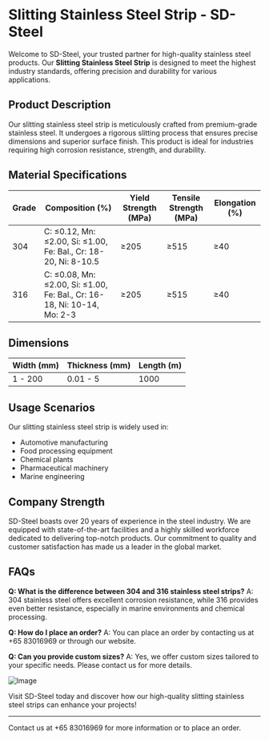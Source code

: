 # Slitting Stainless Steel Strip - SD-Steel

Welcome to SD-Steel, your trusted partner for high-quality stainless steel products. Our **Slitting Stainless Steel Strip** is designed to meet the highest industry standards, offering precision and durability for various applications.

## Product Description

Our slitting stainless steel strip is meticulously crafted from premium-grade stainless steel. It undergoes a rigorous slitting process that ensures precise dimensions and superior surface finish. This product is ideal for industries requiring high corrosion resistance, strength, and durability.

## Material Specifications

| Grade | Composition (%) | Yield Strength (MPa) | Tensile Strength (MPa) | Elongation (%) |
|-------|-----------------|----------------------|------------------------|---------------|
| 304   | C: ≤0.12, Mn: ≤2.00, Si: ≤1.00, Fe: Bal., Cr: 18-20, Ni: 8-10.5 | ≥205 | ≥515 | ≥40 |
| 316   | C: ≤0.08, Mn: ≤2.00, Si: ≤1.00, Fe: Bal., Cr: 16-18, Ni: 10-14, Mo: 2-3 | ≥205 | ≥515 | ≥40 |

## Dimensions

| Width (mm) | Thickness (mm) | Length (m) |
|------------|-----------------|-------------|
| 1 - 200    | 0.01 - 5        | 1000        |

## Usage Scenarios

Our slitting stainless steel strip is widely used in:
- Automotive manufacturing
- Food processing equipment
- Chemical plants
- Pharmaceutical machinery
- Marine engineering

## Company Strength

SD-Steel boasts over 20 years of experience in the steel industry. We are equipped with state-of-the-art facilities and a highly skilled workforce dedicated to delivering top-notch products. Our commitment to quality and customer satisfaction has made us a leader in the global market.

## FAQs

**Q: What is the difference between 304 and 316 stainless steel strips?**
A: 304 stainless steel offers excellent corrosion resistance, while 316 provides even better resistance, especially in marine environments and chemical processing.

**Q: How do I place an order?**
A: You can place an order by contacting us at +65 83016969 or through our website.

**Q: Can you provide custom sizes?**
A: Yes, we offer custom sizes tailored to your specific needs. Please contact us for more details.

![Image](https://github.com/user-attachments/assets/2567258e-e124-4816-932d-1809bd27ef0b)

Visit SD-Steel today and discover how our high-quality slitting stainless steel strips can enhance your projects!

---

Contact us at +65 83016969 for more information or to place an order.